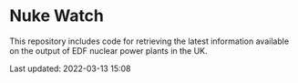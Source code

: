 # Nuke Watch

This repository includes code for retrieving the latest information available on the output of EDF nuclear power plants in the UK.

Last updated: 2022-03-13 15:08